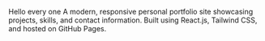 Hello every one 
A modern, responsive personal portfolio site showcasing projects, skills, and contact information. Built using React.js, Tailwind CSS, and hosted on GitHub Pages.
